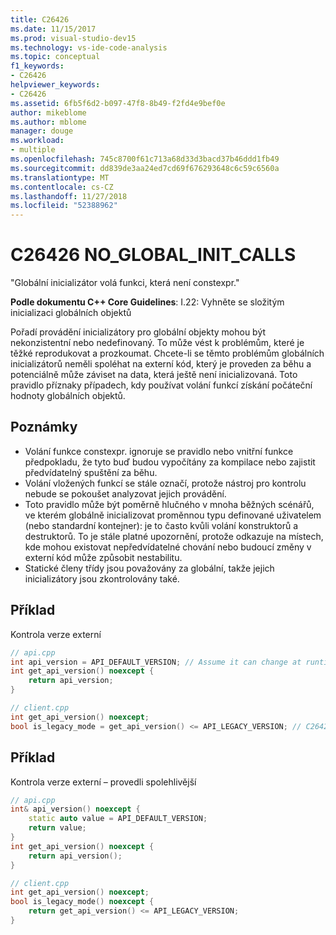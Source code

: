 ```yaml
---
title: C26426
ms.date: 11/15/2017
ms.prod: visual-studio-dev15
ms.technology: vs-ide-code-analysis
ms.topic: conceptual
f1_keywords:
- C26426
helpviewer_keywords:
- C26426
ms.assetid: 6fb5f6d2-b097-47f8-8b49-f2fd4e9bef0e
author: mikeblome
ms.author: mblome
manager: douge
ms.workload:
- multiple
ms.openlocfilehash: 745c8700f61c713a68d33d3bacd37b46ddd1fb49
ms.sourcegitcommit: dd839de3aa24ed7cd69f676293648c6c59c6560a
ms.translationtype: MT
ms.contentlocale: cs-CZ
ms.lasthandoff: 11/27/2018
ms.locfileid: "52388962"
---
```

# <a name="c26426-noglobalinitcalls"></a>C26426 NO_GLOBAL_INIT_CALLS
"Globální inicializátor volá funkci, která není constexpr."

**Podle dokumentu C++ Core Guidelines**: I.22: Vyhněte se složitým inicializaci globálních objektů

Pořadí provádění inicializátory pro globální objekty mohou být nekonzistentní nebo nedefinovaný. To může vést k problémům, které je těžké reprodukovat a prozkoumat. Chcete-li se těmto problémům globálních inicializátorů neměli spoléhat na externí kód, který je proveden za běhu a potenciálně může záviset na data, která ještě není inicializovaná. Toto pravidlo příznaky případech, kdy používat volání funkcí získání počáteční hodnoty globálních objektů.

## <a name="remarks"></a>Poznámky
- Volání funkce constexpr. ignoruje se pravidlo nebo vnitřní funkce předpokladu, že tyto buď budou vypočítány za kompilace nebo zajistit předvídatelný spuštění za běhu.
- Volání vložených funkcí se stále označí, protože nástroj pro kontrolu nebude se pokoušet analyzovat jejich provádění.
- Toto pravidlo může být poměrně hlučného v mnoha běžných scénářů, ve kterém globálně inicializovat proměnnou typu definované uživatelem (nebo standardní kontejner): je to často kvůli volání konstruktorů a destruktorů. To je stále platné upozornění, protože odkazuje na místech, kde mohou existovat nepředvídatelné chování nebo budoucí změny v externí kód může způsobit nestabilitu.
- Statické členy třídy jsou považovány za globální, takže jejich inicializátory jsou zkontrolovány také.

## <a name="example"></a>Příklad
Kontrola verze externí

```cpp
// api.cpp
int api_version = API_DEFAULT_VERSION; // Assume it can change at runtime, hence non-const.
int get_api_version() noexcept {
    return api_version;
}

// client.cpp
int get_api_version() noexcept;
bool is_legacy_mode = get_api_version() <= API_LEGACY_VERSION; // C26426, also stale value
```

## <a name="example"></a>Příklad
Kontrola verze externí – provedli spolehlivější

```cpp
// api.cpp
int& api_version() noexcept {
    static auto value = API_DEFAULT_VERSION;
    return value;
}
int get_api_version() noexcept {
    return api_version();
}

// client.cpp
int get_api_version() noexcept;
bool is_legacy_mode() noexcept {
    return get_api_version() <= API_LEGACY_VERSION;
}
```
